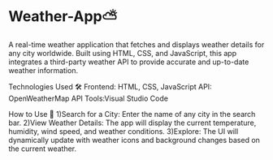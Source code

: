 # Weather-App⛅️
A real-time weather application that fetches and displays weather details for any city worldwide. Built using HTML, CSS, and JavaScript, this app integrates a third-party weather API to provide accurate and up-to-date weather information.

Technologies Used 🛠️
Frontend: HTML, CSS, JavaScript
API: OpenWeatherMap API
Tools:Visual Studio Code

How to Use 🚀
1)Search for a City: Enter the name of any city in the search bar.
2)View Weather Details: The app will display the current temperature, humidity, wind speed, and weather conditions.
3)Explore: The UI will dynamically update with weather icons and background changes based on the current weather.
